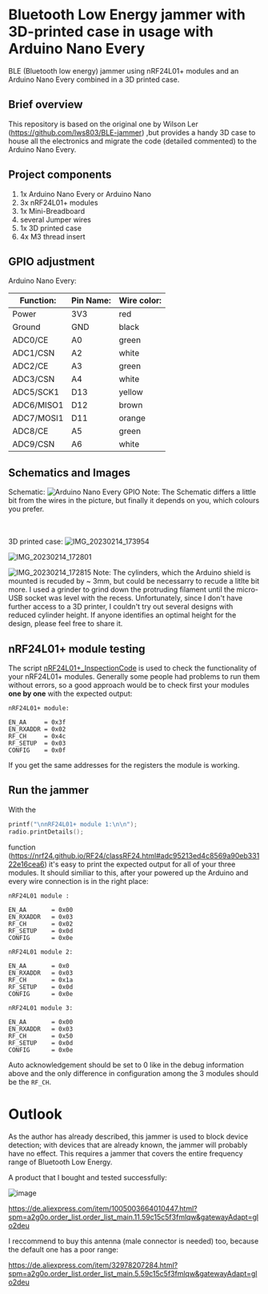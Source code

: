 # Bluetooth Low Energy jammer with 3D-printed case in usage with Arduino Nano Every
BLE (Bluetooth low energy) jammer using nRF24L01+ modules and an Arduino Nano Every combined in a 3D printed case.

## Brief overview
This repository is based on the original one by Wilson Ler (https://github.com/lws803/BLE-jammer) ,but provides a handy 3D case to house all the electronics and migrate the code (detailed commented) to the Arduino Nano Every.

## Project components
1. 1x Arduino Nano Every or Arduino Nano
2. 3x nRF24L01+ modules
3. 1x Mini-Breadboard
4. several Jumper wires
5. 1x 3D printed case
6. 4x M3 thread insert

## GPIO adjustment
Arduino Nano Every:

| Function:  | Pin Name:| Wire color:|
| ---------- | -------- | ---------- |
| Power  	   | 3V3  	  |    red     |
| Ground  	 | GND      |    black   |   
| ADC0/CE    | A0       |   green    |
| ADC1/CSN   | A2       |   white    |
| ADC2/CE    | A3       |   green    |
| ADC3/CSN   | A4       |   white    |
| ADC5/SCK1  | D13      |   yellow   |
| ADC6/MISO1 | D12      |   brown    |
| ADC7/MOSI1 | D11      |   orange   |
| ADC8/CE    | A5       |   green    |
| ADC9/CSN   | A6       |   white    |

## Schematics and Images

Schematic:
![Arduino Nano Every GPIO](https://user-images.githubusercontent.com/62354721/219468845-ba6acebf-fbe0-490b-a2b9-91d92d1274d9.png)
Note: The Schematic differs a little bit from the wires in the picture, but finally it depends on you, which colours you prefer. 
<br />
<br />
<br />

3D printed case:
![IMG_20230214_173954](https://user-images.githubusercontent.com/62354721/218823254-9ecfaff7-ef2d-4b99-b409-9ad93d76556c.jpg)

![IMG_20230214_172801](https://user-images.githubusercontent.com/62354721/218823920-b9712c88-7b1a-45e0-94bc-44f7ae551bc5.jpg)

![IMG_20230214_172815](https://user-images.githubusercontent.com/62354721/218823526-f9b31c35-2350-4fb6-b595-4335aae930fb.jpg)
Note: The cylinders, which the Arduino shield is mounted is recuded by ~ 3mm, but could be necessarry to recude a litlte bit more. I used a grinder to grind down the protruding filament until the micro-USB socket was level with the recess. Unfortunately, since I don't have further access to a 3D printer, I couldn't try out several designs with reduced cylinder height. If anyone identifies an optimal height for the design, please feel free to share it.


## nRF24L01+ module testing
The script [nRF24L01+_InspectionCode](https://github.com/Petros626/BLE-jammer/blob/master/nRF24L01%2B_InspectionCode.ino) is used to check the functionality of your nRF24L01+ modules. Generally some people had problems to run them without errors, so a good approach would be to check first your modules **one by one** with the expected output:
```
nRF24L01+ module:
```
```
EN_AA	  = 0x3f
EN_RXADDR = 0x02
RF_CH	  = 0x4c
RF_SETUP  = 0x03
CONFIG	  = 0x0f
``` 
If you get the same addresses for the registers the module is working.

## Run the jammer
With the 

```c++
printf("\nnRF24L01+ module 1:\n\n");
radio.printDetails();
```

function (https://nrf24.github.io/RF24/classRF24.html#adc95213ed4c8569a90eb33122e16cea6) it's easy to print the expected output for all of your three modules. It should similiar to this, after your powered up the Arduino and every wire connection is in the right place:
```
nRF24L01 module :

EN_AA		= 0x00
EN_RXADDR	= 0x03
RF_CH		= 0x02
RF_SETUP	= 0x0d
CONFIG		= 0x0e
```
```
nRF24L01 module 2:

EN_AA		= 0x0
EN_RXADDR	= 0x03
RF_CH		= 0x1a
RF_SETUP	= 0x0d
CONFIG		= 0x0e
```
```
nRF24L01 module 3:

EN_AA		= 0x00
EN_RXADDR	= 0x03
RF_CH		= 0x50
RF_SETUP	= 0x0d
CONFIG		= 0x0e
```
Auto acknowledgement should be set to 0 like in the debug information above and the only difference in configuration among the 3 modules should be the `RF_CH`.

# Outlook
As the author has already described, this jammer is used to block device detection; with devices that are already known, the jammer will probably have no effect. This requires a jammer that covers the entire frequency range of Bluetooth Low Energy.

A product that I bought and tested successfully:

![image](https://user-images.githubusercontent.com/62354721/218671915-bdee305a-c6d1-4482-8390-806c67b2abae.png)

https://de.aliexpress.com/item/1005003664010447.html?spm=a2g0o.order_list.order_list_main.11.59c15c5f3fmlqw&gatewayAdapt=glo2deu

I reccommend to buy this antenna (male connector is needed) too, because the default one has a poor range:

https://de.aliexpress.com/item/32978207284.html?spm=a2g0o.order_list.order_list_main.5.59c15c5f3fmlqw&gatewayAdapt=glo2deu


